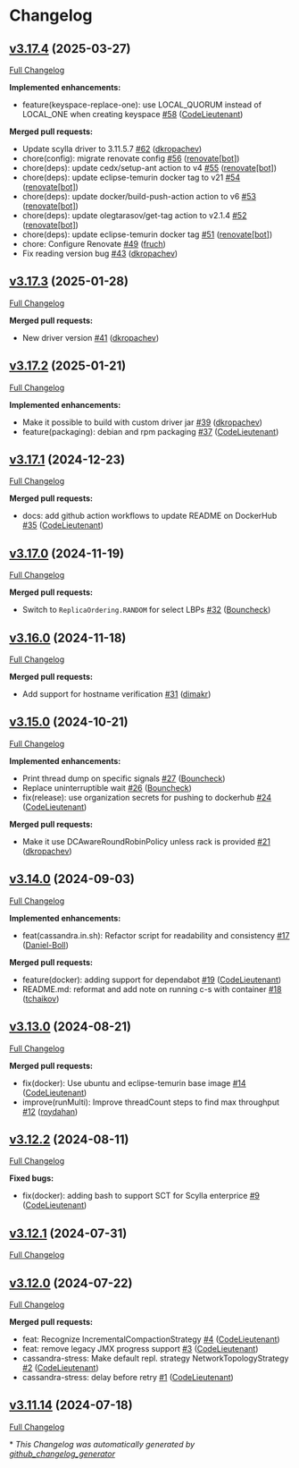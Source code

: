 # Changelog

## [v3.17.4](https://github.com/scylladb/cassandra-stress/releases/tag/v3.17.4) (2025-03-27)

[Full Changelog](https://github.com/scylladb/cassandra-stress/compare/v3.17.3...v3.17.4)

**Implemented enhancements:**

- feature\(keyspace-replace-one\): use LOCAL\_QUORUM instead of LOCAL\_ONE when creating keyspace [\#58](https://github.com/scylladb/cassandra-stress/pull/58) ([CodeLieutenant](https://github.com/CodeLieutenant))

**Merged pull requests:**

- Update scylla driver to 3.11.5.7 [\#62](https://github.com/scylladb/cassandra-stress/pull/62) ([dkropachev](https://github.com/dkropachev))
- chore\(config\): migrate renovate config [\#56](https://github.com/scylladb/cassandra-stress/pull/56) ([renovate[bot]](https://github.com/apps/renovate))
- chore\(deps\): update cedx/setup-ant action to v4 [\#55](https://github.com/scylladb/cassandra-stress/pull/55) ([renovate[bot]](https://github.com/apps/renovate))
- chore\(deps\): update eclipse-temurin docker tag to v21 [\#54](https://github.com/scylladb/cassandra-stress/pull/54) ([renovate[bot]](https://github.com/apps/renovate))
- chore\(deps\): update docker/build-push-action action to v6 [\#53](https://github.com/scylladb/cassandra-stress/pull/53) ([renovate[bot]](https://github.com/apps/renovate))
- chore\(deps\): update olegtarasov/get-tag action to v2.1.4 [\#52](https://github.com/scylladb/cassandra-stress/pull/52) ([renovate[bot]](https://github.com/apps/renovate))
- chore\(deps\): update eclipse-temurin docker tag [\#51](https://github.com/scylladb/cassandra-stress/pull/51) ([renovate[bot]](https://github.com/apps/renovate))
- chore: Configure Renovate [\#49](https://github.com/scylladb/cassandra-stress/pull/49) ([fruch](https://github.com/fruch))
- Fix reading version bug [\#43](https://github.com/scylladb/cassandra-stress/pull/43) ([dkropachev](https://github.com/dkropachev))

## [v3.17.3](https://github.com/scylladb/cassandra-stress/releases/tag/v3.17.4) (2025-01-28)

[Full Changelog](https://github.com/scylladb/cassandra-stress/compare/v3.17.2...v3.17.3)

**Merged pull requests:**

- New driver version [\#41](https://github.com/scylladb/cassandra-stress/pull/41) ([dkropachev](https://github.com/dkropachev))

## [v3.17.2](https://github.com/scylladb/cassandra-stress/releases/tag/v3.17.4) (2025-01-21)

[Full Changelog](https://github.com/scylladb/cassandra-stress/compare/v3.17.1...v3.17.2)

**Implemented enhancements:**

- Make it possible to build with custom driver jar [\#39](https://github.com/scylladb/cassandra-stress/pull/39) ([dkropachev](https://github.com/dkropachev))
- feature\(packaging\): debian and rpm packaging [\#37](https://github.com/scylladb/cassandra-stress/pull/37) ([CodeLieutenant](https://github.com/CodeLieutenant))

## [v3.17.1](https://github.com/scylladb/cassandra-stress/releases/tag/v3.17.4) (2024-12-23)

[Full Changelog](https://github.com/scylladb/cassandra-stress/compare/v3.17.0...v3.17.1)

**Merged pull requests:**

- docs: add github action workflows to update README on DockerHub [\#35](https://github.com/scylladb/cassandra-stress/pull/35) ([CodeLieutenant](https://github.com/CodeLieutenant))

## [v3.17.0](https://github.com/scylladb/cassandra-stress/releases/tag/v3.17.4) (2024-11-19)

[Full Changelog](https://github.com/scylladb/cassandra-stress/compare/v3.16.0...v3.17.0)

**Merged pull requests:**

- Switch to `ReplicaOrdering.RANDOM` for select LBPs [\#32](https://github.com/scylladb/cassandra-stress/pull/32) ([Bouncheck](https://github.com/Bouncheck))

## [v3.16.0](https://github.com/scylladb/cassandra-stress/releases/tag/v3.17.4) (2024-11-18)

[Full Changelog](https://github.com/scylladb/cassandra-stress/compare/v3.15.0...v3.16.0)

**Merged pull requests:**

- Add support for hostname verification [\#31](https://github.com/scylladb/cassandra-stress/pull/31) ([dimakr](https://github.com/dimakr))

## [v3.15.0](https://github.com/scylladb/cassandra-stress/releases/tag/v3.17.4) (2024-10-21)

[Full Changelog](https://github.com/scylladb/cassandra-stress/compare/v3.14.0...v3.15.0)

**Implemented enhancements:**

- Print thread dump on specific signals [\#27](https://github.com/scylladb/cassandra-stress/pull/27) ([Bouncheck](https://github.com/Bouncheck))
- Replace uninterruptible wait [\#26](https://github.com/scylladb/cassandra-stress/pull/26) ([Bouncheck](https://github.com/Bouncheck))
- fix\(release\): use organization secrets for pushing to dockerhub [\#24](https://github.com/scylladb/cassandra-stress/pull/24) ([CodeLieutenant](https://github.com/CodeLieutenant))

**Merged pull requests:**

- Make it use DCAwareRoundRobinPolicy unless rack is provided [\#21](https://github.com/scylladb/cassandra-stress/pull/21) ([dkropachev](https://github.com/dkropachev))

## [v3.14.0](https://github.com/scylladb/cassandra-stress/releases/tag/v3.17.4) (2024-09-03)

[Full Changelog](https://github.com/scylladb/cassandra-stress/compare/v3.13.0...v3.14.0)

**Implemented enhancements:**

- feat\(cassandra.in.sh\): Refactor script for readability and consistency [\#17](https://github.com/scylladb/cassandra-stress/pull/17) ([Daniel-Boll](https://github.com/Daniel-Boll))

**Merged pull requests:**

- feature\(docker\): adding support for dependabot [\#19](https://github.com/scylladb/cassandra-stress/pull/19) ([CodeLieutenant](https://github.com/CodeLieutenant))
- README.md: reformat and add note on running c-s with container [\#18](https://github.com/scylladb/cassandra-stress/pull/18) ([tchaikov](https://github.com/tchaikov))

## [v3.13.0](https://github.com/scylladb/cassandra-stress/releases/tag/v3.17.4) (2024-08-21)

[Full Changelog](https://github.com/scylladb/cassandra-stress/compare/v3.12.2...v3.13.0)

**Merged pull requests:**

- fix\(docker\): Use ubuntu and eclipse-temurin base image [\#14](https://github.com/scylladb/cassandra-stress/pull/14) ([CodeLieutenant](https://github.com/CodeLieutenant))
- improve\(runMulti\): Improve threadCount steps to find max throughput [\#12](https://github.com/scylladb/cassandra-stress/pull/12) ([roydahan](https://github.com/roydahan))

## [v3.12.2](https://github.com/scylladb/cassandra-stress/releases/tag/v3.17.4) (2024-08-11)

[Full Changelog](https://github.com/scylladb/cassandra-stress/compare/v3.12.1...v3.12.2)

**Fixed bugs:**

- fix\(docker\): adding bash to support SCT for Scylla enterprice [\#9](https://github.com/scylladb/cassandra-stress/pull/9) ([CodeLieutenant](https://github.com/CodeLieutenant))

## [v3.12.1](https://github.com/scylladb/cassandra-stress/releases/tag/v3.17.4) (2024-07-31)

[Full Changelog](https://github.com/scylladb/cassandra-stress/compare/v3.12.0...v3.12.1)

## [v3.12.0](https://github.com/scylladb/cassandra-stress/releases/tag/v3.17.4) (2024-07-22)

[Full Changelog](https://github.com/scylladb/cassandra-stress/compare/v3.11.14...v3.12.0)

**Merged pull requests:**

- feat: Recognize IncrementalCompactionStrategy [\#4](https://github.com/scylladb/cassandra-stress/pull/4) ([CodeLieutenant](https://github.com/CodeLieutenant))
- feat: remove legacy JMX progress support [\#3](https://github.com/scylladb/cassandra-stress/pull/3) ([CodeLieutenant](https://github.com/CodeLieutenant))
- cassandra-stress: Make default repl. strategy NetworkTopologyStrategy [\#2](https://github.com/scylladb/cassandra-stress/pull/2) ([CodeLieutenant](https://github.com/CodeLieutenant))
- cassandra-stress: delay before retry [\#1](https://github.com/scylladb/cassandra-stress/pull/1) ([CodeLieutenant](https://github.com/CodeLieutenant))

## [v3.11.14](https://github.com/scylladb/cassandra-stress/releases/tag/v3.17.4) (2024-07-18)

[Full Changelog](https://github.com/scylladb/cassandra-stress/compare/1f91e99223b0d1b7ed8390400d4a06ac08e4aa85...v3.11.14)



\* *This Changelog was automatically generated by [github_changelog_generator](https://github.com/github-changelog-generator/github-changelog-generator)*
